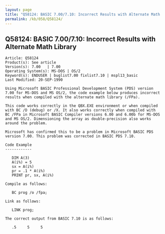 ```yaml
---
layout: page
title: "Q58124: BASIC 7.00/7.10: Incorrect Results with Alternate Math Library"
permalink: /kb/058/Q58124/
---
```


## Q58124: BASIC 7.00/7.10: Incorrect Results with Alternate Math Library

	Article: Q58124
	Product(s): See article
	Version(s): 7.00   | 7.00
	Operating System(s): MS-DOS | OS/2
	Keyword(s): ENDUSER | buglist7.00 fixlist7.10 | mspl13_basic
	Last Modified: 20-SEP-1990
	
	Using Microsoft BASIC Professional Development System (PDS) version
	7.00 for MS-DOS and MS OS/2, the code example below produces incorrect
	results when compiled with the alternate math library (/FPa).
	
	This code works correctly in the QBX.EXE environment or when compiled
	with BC /D (debug) or /X. It also works correctly when compiled with
	BC /FPa in Microsoft BASIC Compiler versions 6.00 and 6.00b for MS-DOS
	and MS OS/2. Dimensioning the array as double-precision also works
	around the problem.
	
	Microsoft has confirmed this to be a problem in Microsoft BASIC PDS
	version 7.00. This problem was corrected in BASIC PDS 7.10.
	
	Code Example
	------------
	
	   DIM A(3)
	   A(i%) = 5
	   sx = A(i%)
	   pr = .1 * A(i%)
	   PRINT pr, sx, A(i%)
	
	Compile as follows:
	
	   BC prog /o /fpa;
	
	Link as follows:
	
	   LINK prog;
	
	The correct output from BASIC 7.10 is as follows:
	
	   .5     5     5
